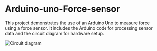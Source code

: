 # Arduino-uno-Force-sensor
This project demonstrates the use of an Arduino Uno to measure force using a force sensor. It includes the Arduino code for processing sensor data and the circuit diagram for hardware setup.

![Circuit diagram](https://github.com/user-attachments/assets/2b2aba6d-b7e6-474d-b874-2e39651e880a)
